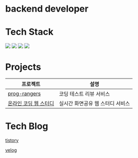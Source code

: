 # backend developer

# Tech Stack
<img src="https://img.shields.io/badge/java-007396?style=for-the-badge&logo=java&logoColor=white">
<img src="https://img.shields.io/badge/mysql-4479A1?style=for-the-badge&logo=mysql&logoColor=white">
<img src="https://img.shields.io/badge/spring-6DB33F?style=for-the-badge&logo=spring&logoColor=white">
<img src="https://img.shields.io/badge/springboot-6DB33F?style=for-the-badge&logo=springboot&logoColor=white">

# Projects
|프로젝트|설명|
|------|---|
|[prog-rangers](https://github.com/rlfrkdms1/Prog-rangers)|코딩 테스트 리뷰 서비스|
|[온라인 코딩 웹 스터디](https://github.com/CSID-DGU/2022-2-OSSP2-yukhoe-6)|실시간 화면공유 웹 스터디 서비스|

# Tech Blog
[tistory](https://blog9909.tistory.com/)

[velog](https://velog.io/@jidam03)
